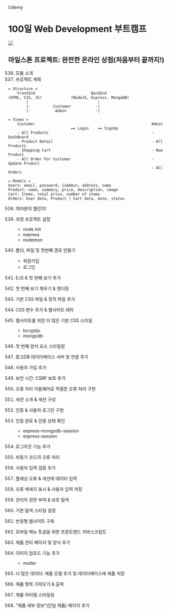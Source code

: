 Udemy

# 100일 Web Development 부트캠프

[<img src="https://img.shields.io/badge/github-%23121011.svg?style=for-the-badge&logo=github&logoColor=white" />](https://github.com/academind/100-days-of-web-development/)

## 마일스톤 프로젝트: 완전한 온라인 상점(처음부터 끝까지!)

536. 모듈 소개
537. 프로젝트 계획

```
= Structure =
    FrontEnd                         BackEnd
(HTML, CSS, JS)             (NodeJS, Express, MongoDB)
        |                               |
        |-          Customer           -|
        |-           Admin             -|
```

```
= Views =
    Customer                                                    Admin
                            == Login    == SignUp
    - All Products                                              - DashBoard
    - Product Detail                                            - All Products
    - Shopping Cart                                             - New Product
    - All Order For Customer                                    - Update Product
                                                                - All Orders
```

```
= Models =
Users: email, password, isAdmin, address, name
Product: name, summary, price, description, image
Cart: Items, total price, number of items
Orders: User data, Product | Cart data, date, status
```

538. 여러분의 챌린지!
539. 과정 프로젝트 설정

     - node init
     - express
     - nodemon

540. 폴더, 파일 및 첫번째 경로 만들기

     - 회원가입
     - 로그인

541. EJS & 첫 번째 보기 추가
542. 첫 번째 보기 채우기 & 렌더링
543. 기본 CSS 파일 & 정적 파일 추가
544. CSS 변수 추가 & 웹사이트 테마
545. 웹사이트를 위한 더 많은 기본 CSS 스타일

     - bcryptjs
     - mongodb

546. 첫 번째 양식 요소 스타일링
547. 몽고DB 데이터베이스 서버 및 연결 추가
548. 사용자 가입 추가
549. 보안 시간: CSRF 보호 추가
550. 오류 처리 미들웨어로 적절한 오류 처리 구현
551. 세션 소개 & 세션 구성
552. 인증 & 사용자 로그인 구현
553. 인증 완료 & 인증 상태 확인

     - express-mongodb-session
     - express-session

554. 로그아웃 기능 추가
555. 비동기 코드의 오류 처리
556. 사용자 입력 검증 추가
557. 플래싱 오류 & 세션에 데이터 입력
558. 오류 메세지 표시 & 사용자 입력 저장
559. 관리자 권한 부여 & 보호 탐색
560. 기본 탐색 스타일 설정
561. 반응형 웹사이트 구축
562. 모바일 메뉴 토글을 위한 프론트엔드 자바스크립트
563. 제품 관리 페이지 및 양식 추가
564. 이미지 업로드 기능 추가

     - multer

565. 더 많은 데이터: 제품 모델 추가 및 데이터베이스에 제품 저장
566. 제품 항목 가져오기 & 출력
567. 제품 아이템 스타일링
568. "제품 세부 정보"(단일 제품) 페이지 추가
